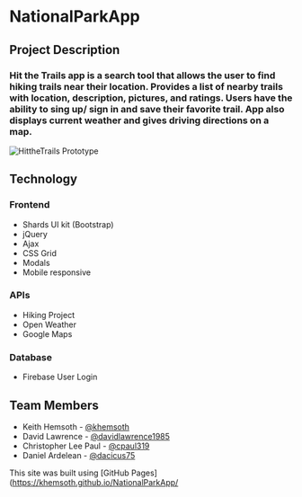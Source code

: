 # NationalParkApp
## Project Description
### Hit the Trails app is a search tool that allows the user to find hiking trails near their location.  Provides a list of nearby trails with location, description, pictures, and ratings. Users have the ability to sing up/ sign in and save their favorite trail.  App also displays current weather and gives driving directions on a map.
![HittheTrails Prototype](./images/hikingtrailimage.jpg "HittheTrailsPrototype")

## Technology

### Frontend
* Shards UI kit (Bootstrap)
* jQuery 
* Ajax
* CSS Grid
* Modals
* Mobile responsive


### APIs
* Hiking Project
* Open Weather
* Google Maps

### Database
* Firebase User Login 

## Team Members
* Keith Hemsoth - [@khemsoth](https://github.com/khemsoth)
* David Lawrence - [@davidlawrence1985](https://github.com/davidlawrence1985)
* Christopher Lee Paul - [@cpaul319](https://github.com/cpaul319)
* Daniel Ardelean - [@dacicus75](https://github.com/dacicus75)

This site was built using [GitHub Pages](https://khemsoth.github.io/NationalParkApp/
